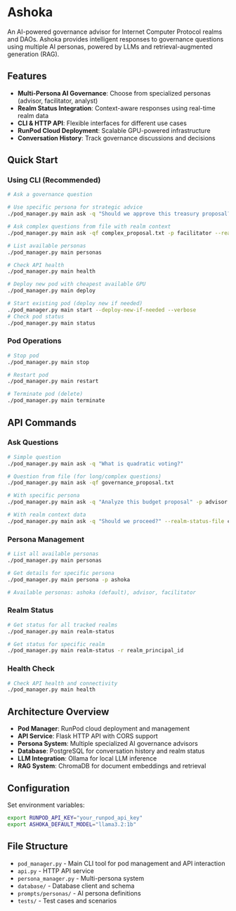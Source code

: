 # Ashoka

An AI-powered governance advisor for Internet Computer Protocol realms and DAOs. Ashoka provides intelligent responses to governance questions using multiple AI personas, powered by LLMs and retrieval-augmented generation (RAG).

## Features

- **Multi-Persona AI Governance**: Choose from specialized personas (advisor, facilitator, analyst)
- **Realm Status Integration**: Context-aware responses using real-time realm data
- **CLI & HTTP API**: Flexible interfaces for different use cases
- **RunPod Cloud Deployment**: Scalable GPU-powered infrastructure
- **Conversation History**: Track governance discussions and decisions

## Quick Start

### Using CLI (Recommended)

```bash
# Ask a governance question

# Use specific persona for strategic advice
./pod_manager.py main ask -q "Should we approve this treasury proposal?" -p advisor

# Ask complex questions from file with realm context
./pod_manager.py main ask -qf complex_proposal.txt -p facilitator --realm-status-file realm_data.json

# List available personas
./pod_manager.py main personas

# Check API health
./pod_manager.py main health

# Deploy new pod with cheapest available GPU
./pod_manager.py main deploy

# Start existing pod (deploy new if needed)
./pod_manager.py main start --deploy-new-if-needed --verbose
# Check pod status
./pod_manager.py main status
```

### Pod Operations

```bash
# Stop pod
./pod_manager.py main stop

# Restart pod
./pod_manager.py main restart

# Terminate pod (delete)
./pod_manager.py main terminate
```

## API Commands

### Ask Questions

```bash
# Simple question
./pod_manager.py main ask -q "What is quadratic voting?"

# Question from file (for long/complex questions)
./pod_manager.py main ask -qf governance_proposal.txt

# With specific persona
./pod_manager.py main ask -q "Analyze this budget proposal" -p advisor

# With realm context data
./pod_manager.py main ask -q "Should we proceed?" --realm-status-file current_state.json
```

### Persona Management

```bash
# List all available personas
./pod_manager.py main personas

# Get details for specific persona
./pod_manager.py main persona -p ashoka

# Available personas: ashoka (default), advisor, facilitator
```

### Realm Status

```bash
# Get status for all tracked realms
./pod_manager.py main realm-status

# Get status for specific realm
./pod_manager.py main realm-status -r realm_principal_id
```

### Health Check

```bash
# Check API health and connectivity
./pod_manager.py main health
```

## Architecture Overview

- **Pod Manager**: RunPod cloud deployment and management
- **API Service**: Flask HTTP API with CORS support
- **Persona System**: Multiple specialized AI governance advisors
- **Database**: PostgreSQL for conversation history and realm status
- **LLM Integration**: Ollama for local LLM inference
- **RAG System**: ChromaDB for document embeddings and retrieval

## Configuration

Set environment variables:

```bash
export RUNPOD_API_KEY="your_runpod_api_key"
export ASHOKA_DEFAULT_MODEL="llama3.2:1b"
```

## File Structure

- `pod_manager.py` - Main CLI tool for pod management and API interaction
- `api.py` - HTTP API service
- `persona_manager.py` - Multi-persona system
- `database/` - Database client and schema
- `prompts/personas/` - AI persona definitions
- `tests/` - Test cases and scenarios